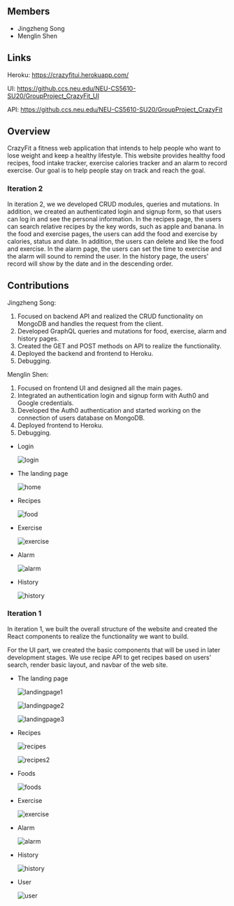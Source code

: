 ## Members

* Jingzheng Song
* Menglin Shen

## Links

Heroku: https://crazyfitui.herokuapp.com/

UI: https://github.ccs.neu.edu/NEU-CS5610-SU20/GroupProject_CrazyFit_UI

API: https://github.ccs.neu.edu/NEU-CS5610-SU20/GroupProject_CrazyFit

## Overview

CrazyFit a fitness web application that intends to help people who want to lose weight and keep a healthy lifestyle. This website provides healthy food recipes, food intake tracker, exercise calories tracker and an alarm to record exercise. Our goal is to help people stay on track and reach the goal.

### Iteration 2

In iteration 2, we we developed CRUD modules, queries and mutations. In addition, we created an authenticated login and signup form, so that users can log in and see the personal information. In the recipes page, the users can search relative recipes by the key words, such as apple and banana. In the food and exercise pages, the users can add the food and exercise by calories, status and date. In addition, the users can delete and like the food and exercise. In the alarm page, the users can set the time to exercise and the alarm will sound to remind the user. In the history page, the users' record will show by the date and in the descending order.

## Contributions

Jingzheng Song:

1. Focused on backend API and realized the CRUD functionality on MongoDB and handles the request from the client.
2. Developed GraphQL queries and mutations for food, exercise, alarm and history pages.
3. Created the GET and POST methods on API to realize the functionality. 
4. Deployed the backend and frontend to Heroku.
5. Debugging.

Menglin Shen:

1. Focused on frontend UI and designed all the main pages.
2. Integrated an authentication login and signup form with Auth0 and Google credentials.
3. Developed the Auth0 authentication and started working on the connection of users database on MongoDB.
4. Deployed frontend to Heroku.
5. Debugging.

* Login

  ![login](C:\Users\shenm\Desktop\CS\NEU\Summer20\CS5610\Group\iter2\login.png)

* The landing page

  ![home](C:\Users\shenm\Desktop\CS\NEU\Summer20\CS5610\Group\iter2\home.png)

* Recipes

  ![food](C:\Users\shenm\Desktop\CS\NEU\Summer20\CS5610\Group\iter2\food.png)

* Exercise

  ![exercise](C:\Users\shenm\Desktop\CS\NEU\Summer20\CS5610\Group\iter2\exercise.png)

* Alarm

  ![alarm](C:\Users\shenm\Desktop\CS\NEU\Summer20\CS5610\Group\iter2\alarm.png)

* History

  ![history](C:\Users\shenm\Desktop\CS\NEU\Summer20\CS5610\Group\iter2\history.png)

### Iteration 1

In iteration 1, we built the overall structure of the website and created the React components to realize the functionality we want to build. 

For the UI part, we created the basic components that will be used in later development stages. We use recipe API to get recipes based on users' search, render basic layout, and navbar of the web site.

* The landing page

  ![landingpage1](https://github.ccs.neu.edu/NEU-CS5610-SU20/GroupProject_CrazyFit_UI/blob/master/readme_images/landingpage1.jpg)

  ![landingpage2](https://github.ccs.neu.edu/NEU-CS5610-SU20/GroupProject_CrazyFit_UI/blob/master/readme_images/landingpage2.png)

  ![landingpage3](https://github.ccs.neu.edu/NEU-CS5610-SU20/GroupProject_CrazyFit_UI/blob/master/readme_images/landingpage3.png)

* Recipes

  ![recipes](https://github.ccs.neu.edu/NEU-CS5610-SU20/GroupProject_CrazyFit_UI/blob/master/readme_images/recipes.png)

  ![recipes2](https://github.ccs.neu.edu/NEU-CS5610-SU20/GroupProject_CrazyFit_UI/blob/master/readme_images/recipes2.png)

* Foods

  ![foods](https://github.ccs.neu.edu/NEU-CS5610-SU20/GroupProject_CrazyFit_UI/blob/master/readme_images/foods.png)

* Exercise

  ![exercise](https://github.ccs.neu.edu/NEU-CS5610-SU20/GroupProject_CrazyFit_UI/blob/master/readme_images/exercise.png)

* Alarm

  ![alarm](https://github.ccs.neu.edu/NEU-CS5610-SU20/GroupProject_CrazyFit_UI/blob/master/readme_images/alarm.png)

* History

  ![history](https://github.ccs.neu.edu/NEU-CS5610-SU20/GroupProject_CrazyFit_UI/blob/master/readme_images/history.png)

* User

  ![user](https://github.ccs.neu.edu/NEU-CS5610-SU20/GroupProject_CrazyFit_UI/blob/master/readme_images/user.png)
